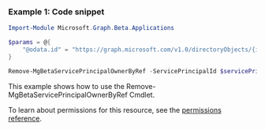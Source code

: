 ### Example 1: Code snippet

```powershell
Import-Module Microsoft.Graph.Beta.Applications

$params = @{
	"@odata.id" = "https://graph.microsoft.com/v1.0/directoryObjects/{id}"
}

Remove-MgBetaServicePrincipalOwnerByRef -ServicePrincipalId $servicePrincipalId -DirectoryObjectId $directoryObjectId -BodyParameter $params
```
This example shows how to use the Remove-MgBetaServicePrincipalOwnerByRef Cmdlet.
To learn about permissions for this resource, see the [permissions reference](/graph/permissions-reference).

